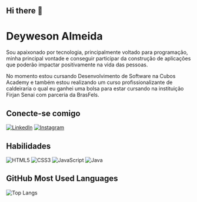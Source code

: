 ## Hi there 👋

# Deyweson Almeida

Sou apaixonado por tecnologia, principalmente voltado para programação, minha principal vontade e conseguir participar da construção de aplicações que poderão impactar positivamente na vida das pessoas.

No momento estou cursando Desenvolvimento de Software na Cubos Academy e também estou realizando um curso profissionalizante de caldeiraria o qual eu ganhei uma bolsa para estar cursando na instituição Firjan Senai com parceria da BrasFels.

## Conecte-se comigo

[![LinkedIn](https://img.shields.io/badge/LinkedIn-000?style=for-the-badge&logo=linkedin&logoColor=0E76A8)](https://www.linkedin.com/in/deyweson/)
[![Instagram](https://img.shields.io/badge/Instagram-000?style=for-the-badge&logo=instagram)](https://www.instagram.com/deyve_00/)

## Habilidades 

![HTML5](https://img.shields.io/badge/HTML5-000?style=for-the-badge&logo=html5)
![CSS3](https://img.shields.io/badge/CSS3-000?style=for-the-badge&logo=css3&logoColor=264CE4)
![JavaScript](https://img.shields.io/badge/JavaScript-000?style=for-the-badge&logo=javascript)
![Java](https://img.shields.io/badge/Java-000?style=for-the-badge&logo=java)


## GitHub Most Used Languages

![Top Langs](https://github-readme-stats-git-masterrstaa-rickstaa.vercel.app/api/top-langs/?username=deyweson&bg_color=000&border_color=30A3DC&title_color=BLUE&text_color=FFF)


